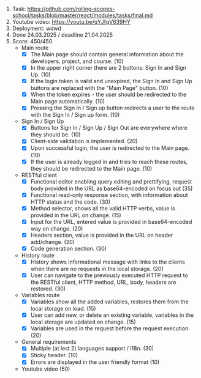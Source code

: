 1. Task: https://github.com/rolling-scopes-school/tasks/blob/master/react/modules/tasks/final.md
2. Youtube video: https://youtu.be/qYJfqV639HY 
3. Deployment: wdwd
4. Done 24.03.2025 / deadline 21.04.2025
5. Score: 450/450
    - Main route
        - [x]  The Main page should contain general information about the developers, project, and course.  (10)
        - [x]  In the upper right corner there are 2 buttons: Sign In and Sign Up.  (10)
        - [x]  If the login token is valid and unexpired, the Sign In and Sign Up buttons are replaced with the "Main Page" button.   (10)
        - [x]  When the token expires - the user should be redirected to the Main page automatically.  (10)
        - [x]  Pressing the Sign In / Sign up button redirects a user to the route with the Sign In / Sign up form.  (10)
    - Sign In / Sign Up
        - [x]  Buttons for Sign In / Sign Up / Sign Out are everywhere where they should be.  (10)
        - [x]  Client-side validation is implemented.   (20)
        - [x]  Upon successful login, the user is redirected to the Main page.  (10)
        - [x]  If the user is already logged in and tries to reach these routes, they should be redirected to the Main page.   (10)
    - RESTful client
        - [x]  Functional editor enabling query editing and prettifying, request body provided in the URL as base64-encoded on focus out  (35)
        - [x]  Functional read-only response section, with information about HTTP status and the code.  (30)
        - [x]  Method selector, shows all the valid HTTP verbs, value is provided in the URL on change.  (15)
        - [x]  Input for the URL, entered value is provided in base64-encoded way on change.   (20)
        - [x]  Headers section, value is provided in the URL on header add/change.  (20)
        - [x]  Code generation section.  (30)
    - History route
        - [x]  History shows informational message with links to the clients when there are no requests in the local storage.  (20)
        - [x]  User can navigate to the previously executed HTTP request to the RESTful client, HTTP method, URL, body, headers are restored.  (30)
    - Variables route
        - [x]  Variables show all the added variables, restores them from the local storage on load.  (15)
        - [x]  User can add new, or delete an existing variable, variables in the local storage are updated on change.  (15)
        - [x]  Variables are used in the request before the request execution.  (20)
    - General requirements
        - [x]  Multiple (at lest 2) languages support / i18n.  (30)
        - [x]  Sticky header.   (10)
        - [x]  Errors are displayed in the user friendly format  (10)
     - Youtube video (50)
